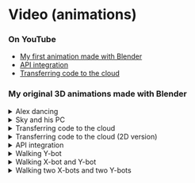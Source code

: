 # Video (animations)

### On YouTube

- [My first animation made with Blender](https://youtu.be/zWdhYGzhVPs)
- [API integration](https://youtu.be/U4oGypuHEh0)
- [Transferring code to the cloud](https://youtu.be/b3r3MgwXIK0)

### My original 3D animations made with Blender

<details><summary>Alex dancing</summary>

https://user-images.githubusercontent.com/11053654/207283857-29e8251e-4817-49e6-abff-9a3ad2202211.mp4

</details>

<details><summary>Sky and his PC</summary>

https://user-images.githubusercontent.com/11053654/207288249-6b06f758-5767-40db-8b33-d6fc140275a6.mp4

</details>

<details><summary>Transferring code to the cloud</summary>
  
https://user-images.githubusercontent.com/11053654/207286824-2610a7fc-62e6-4928-ad35-85502f052f3c.mp4
  
</details>
  
<details><summary>Transferring code to the cloud (2D version)</summary>

https://user-images.githubusercontent.com/11053654/207285714-c19da870-8080-43ce-a4e5-95b83461c485.mp4

</details>

<details><summary>API integration</summary>

https://user-images.githubusercontent.com/11053654/207287554-f0b58276-8570-4468-9528-6fc12391cf45.mp4

</details>

<details><summary>Walking Y-bot</summary>

https://user-images.githubusercontent.com/11053654/207289740-149a1e02-a530-40f8-9635-994fbd6a8bc7.mp4

</details>

<details><summary>Walking X-bot and Y-bot</summary>

https://user-images.githubusercontent.com/11053654/207290039-ce241943-852d-4a74-af49-3f18582c94f4.mp4
  
</details>

<details><summary>Walking two X-bots and two Y-bots</summary>

https://user-images.githubusercontent.com/11053654/207290285-a08d637b-fdcd-4412-8ab7-53ae25124275.mp4

</details>
